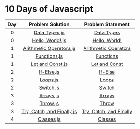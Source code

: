 # 10 Days of Javascript

|Day| Problem Solution				| Problem Statement 		|
|:-:|:-----------------------------:|:-------------------------:|
| 0	| [Data Types.js]				| [Data Types]				| 
| 0 | [Hello, World!.js]			| [Hello, World!]			|
| 1 | [Arithmetic Operators.js] 	| [Arithmetic Operators]	|
| 1 | [Functions.js] 				| [Functions]	 			|
| 1 | [Let and Const.js]			| [Let and Const]			|
| 2 | [If-Else.js]					| [If-Else]					|
| 2 | [Loops.js]					| [Loops]					|
| 2 | [Switch.js]					| [Switch]					|
| 3 | [Arrays.js]					| [Arrays]					|
| 3 | [Throw.js]					| [Throw]					|
| 3 | [Try, Catch, and Finally.js]	| [Try, Catch, and Finally]	|
| 4 | [Classes.js]					| [Classes]					|

[Data Types.js]: Day%200/Data%20Types.js
[Data Types]: https://www.hackerrank.com/challenges/js10-data-types/problem

[Hello, World!.js]: Day%200/Hello,%20World!.js
[Hello, World!]: https://www.hackerrank.com/challenges/js10-hello-world/problem

[Arithmetic Operators.js]: Day%201/Arithmetic%20Operators.js
[Arithmetic Operators]: https://www.hackerrank.com/challenges/js10-arithmetic-operators/problem

[Functions.js]: Day%201/Functions.js
[Functions]: https://www.hackerrank.com/challenges/js10-function/problem

[Let and Const.js]: Day%201/Let%20and%20Const.js
[Let and Const]: https://www.hackerrank.com/challenges/js10-let-and-const/problem

[If-Else.js]: Day%202/If-Else.js
[If-Else]: https://www.hackerrank.com/challenges/js10-if-else/problem

[Loops.js]: Day%202/Loops.js
[Loops]: https://www.hackerrank.com/challenges/js10-loops/problem

[Switch.js]: Day%202/Switch.js
[Switch]: https://www.hackerrank.com/challenges/js10-switch/problem

[Arrays.js]: Day%203/Arrays.js
[Arrays]: https://www.hackerrank.com/challenges/js10-arrays/problem

[Throw.js]: Day%203/Throw.js
[Throw]: https://www.hackerrank.com/challenges/js10-throw/problem

[Try, Catch, and Finally.js]: Day%203/Try,%20Catch,%20and%20Finally.js
[Try, Catch, and Finally]: https://www.hackerrank.com/challenges/js10-try-catch-and-finally/problem

[Classes.js]: Day%204/Classes.js
[Classes]: https://www.hackerrank.com/challenges/js10-class/problem

[//]: # (EOF)